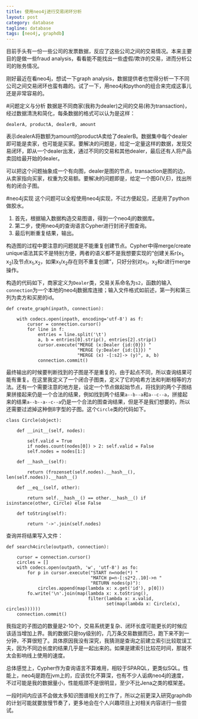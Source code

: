 ```yaml
---
title: 使用neo4j进行交易闭环分析
layout: post
category: database
tagline: database
tags: [neo4j, graphdb]
---
```


目前手头有一份一些公司的发票数据，反应了这些公司之间的交易情况。本来主要目的是做一些fraud analysis，看看能不能找出一些虚假/欺诈的交易，进而分析公司的账务情况。

刚好最近在看neo4j，想试一下graph analysis，数据提供者也觉得分析一下不同公司之间交易闭环也蛮有趣的。试了一下，用neo4j和python的组合来完成这事儿还是非常容易的。

#问题定义与分析
数据是不同商家(我称为dealer)之间的交易(称为transaction)，经过数据清洗和简化，每条数据的格式可以认为是这样：

    dealerA, productA, dealerB, amount

表示dealerA将数额为amount的productA卖给了dealerB。数据集中每个dealer即可能是卖家，也可能是买家。要解决的问题是，给定一定量这样的数据，发现交易闭环，即从一个dealer出发，通过不同的交易和其他dealer，最后还有人将产品卖回给最开始的dealer。

可以把这个问题抽象成一个有向图，dealer是图的节点，transaction是图的边，从卖家指向买家，权重为交易额。要解决的问题即是，给定一个图G(V,E)，找出所有的闭合子图。

#neo4j实现
这个问题可以全程使用neo4j实现，不过方便起见，还是用了python做胶水。

1. 首先，根据输入数据构造交易图谱，得到一个neo4j的数据库。
2. 第二步，使用neo4j的查询语言Cypher进行封闭子图查询。
3. 最后判断重复结果，输出。

构造图的过程中要注意的问题就是不能重复创建节点。Cypher中得merge/create unique语法其实不是特别方便，两者的语义都不是我想要实现的“创建关系r(x<sub>1</sub>, x<sub>2</sub>)及节点x<sub>1</sub>,x<sub>2</sub>，如果x<sub>1</sub>/x<sub>2</sub>存在则不重复创建”，只好分别对x<sub>1</sub>，x<sub>2</sub>和r进行merge操作。

构造的代码如下，商家定义为`Dealer`类，交易关系命名为`s2`，函数的输入`connection`为一个本地的neo4j数据库连接；输入文件格式如前述，第一列和第三列为卖方和买房的id。


	def create_graph(inpath, connection):

	    with codecs.open(inpath, encoding='utf-8') as f:
	        cursor = connection.cursor()
	        for line in f:
	            entries = line.split('\t')
	            a, b = entries[0].strip(), entries[2].strip()
	            cursor.execute("MERGE (x:Dealer {id:{0}}) "
	                           "MERGE (y:Dealer {id:{1}}) "
	                           "MERGE (x) -[:s2]-> (y)", a, b)
	            connection.commit()


最终输出的时候要判断找到的子图是不是重复的，由于起点不同，所以查询结果可能有重复。在这里我定义了一个闭合子图类，定义了它的哈希方法和判断相等的方法。还有一个需要注意的地方是，设定一个节点做起始节点，将找到的两个子图结果拼接起来仍是一个合法的结果，例如找到两个结果`a--b--a`和`a--c--a`，拼接起来的结果`a--b--a--c--a`仍是一个合法的图查询结果，但是不是我们想要的，所以还需要过滤掉这种倒8字型的子图。这个`Circle`类的代码如下。

	class Circle(object):

	    def __init__(self, nodes):

	        self.valid = True
	        if nodes.count(nodes[0]) > 2: self.valid = False
	        self.nodes = nodes[1:]

	    def __hash__(self):

	        return (frozenset(self.nodes).__hash__(), len(self.nodes)).__hash__()

	    def __eq__(self, other):

	        return self.__hash__() == other.__hash__() if isinstance(other, Circle) else False

	    def toString(self):

	        return '->'.join(self.nodes)

查询并将结果写入文件：

	def search4circle(outpath, connection):

	    cursor = connection.cursor()
	    circles = []
	    with codecs.open(outpath, 'w', 'utf-8') as fo:
	        for p in cursor.execute("START n=node(*) "
	                                "MATCH p=n-[:s2*2..10]->n "
	                                "RETURN nodes(p)"):
	            circles.append(map(lambda x: x.get('id'), p[0]))
	        fo.write('\n'.join(map(lambda x: x.toString(),
	                               filter(lambda x: x.valid,
	                                      set(map(lambda x: Circle(x), circles))))))
	    connection.commit()

我指定的子图边的数量是2-10个，交易系统更复杂、闭环长度可能更长的时候应该适当增加上界。我的数据只是toy级别的，几万条交易数据而已，跑下来不到一分钟，不算很短了。具体原因我没有深究，我猜测是查询之前建立索引比较耽误工夫，因为不同边长度的结果几乎是一起出来的。如果是建索引比较花时间，那就不太会影响线上使用的速度。

总体感觉上，Cypher作为查询语言不算难用，相较于SPARQL，更类似SQL。性能上，neo4j是跑在jvm上的，应该优化不算深，也有不少人诟病neo4j的速度，不过可能是我的数据量小，性能瓶颈不是很明显，至少不比Jena之类的框架差。

一段时间内应该不会做太多知识图谱相关的工作了，所以之前更深入研究graphdb的计划可能就要放慢节奏了，更多地会在个人兴趣项目上对相关内容进行一些尝试。
